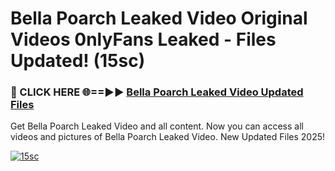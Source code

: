# Bella Poarch Leaked Video Original Videos 0nlyFans Leaked - Files Updated! (15sc)

<h3>🔴 CLICK HERE 🌐==►► <a href="https://tinyurl.com/x26r9saj" rel="nofollow">Bella Poarch Leaked Video Updated Files</a></h3>

Get Bella Poarch Leaked Video and all content. Now you can access all videos and pictures of Bella Poarch Leaked Video. New Updated Files 2025!

[![15sc](https://i.imgur.com/LkgZPqh.gif)](https://tinyurl.com/x26r9saj)
